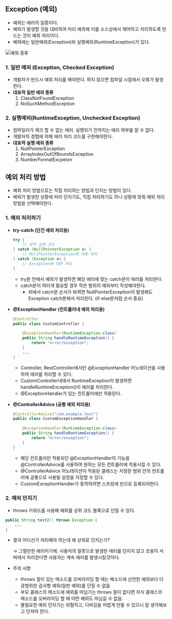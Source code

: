 ## Exception (예외)

- 예외는 에러의 일종이다.
- 예외가 발생할 것을 대비하여 미리 예측해 이를 소스상에서 제어하고 처리하도록 만드는 것이 예외 처리이다.
- 예외에는 일반예외(Exception)와 실행예외(RuntimeException)가 있다.

![예외 종류](/img/exception-type.png)

### 1. 일반 예외 (Exception, Checked Exception)

- 개발자가 반드시 예외 처리를 해야한다. 하지 않으면 컴파일 시점에서 오류가 발생한다.
- **대표적 일반 예외 종류**
    1. ClassNotFoundException
    2. NoSuchMethodException

### 2. 실행예외(RuntimeException, Unchecked Exception)

- 컴파일러가 체크 할 수 없는 에러. 실행되기 전까지는 에러 여부를 알 수 없다.
- 개발자의 경험에 의해 에러 처리 코드를 구현해야한다.
- **대표적 실행 예외 종류**
    1. NullPointerException
    2. ArrayIndexOutOfBoundsException
    3. NumberFormatExcpeion

## 예외 처리 방법

- 예외 처리 방법으로는 직접 처리하는 방법과 던지는 방법이 있다.
- 예외가 발생한 상황에 따라 던지기도, 직접 처리하기도 하니 상황에 맞춰 예외 처리 방법을 선택해야한다.

### 1. 예외 처리하기

- **try-catch (단건 예외 처리용)**

    ```java
    try {
    	// 로직 실행 코드
    } catch (NullPointerException e) {
    	// NullPointerException에 대한 처리
    } catch (Exception e) {
    	// Exception에 대한 처리
    }
    ```

    - try문 안에서 예외가 발생하면 해당 에러에 맞는 catch문이 에러를 처리한다.
    - catch문이 여러개 필요할 경우 작은 범위의 예외부터 작성해야한다.
        - 위에서 catch문 순서가 바뀌면 NullPointerException이 발생해도 Exception catch문에서 처리된다. (if-else문처럼 순서 중요)
- **@ExceptionHandler (컨트롤러내 예외 처리용)**

    ```java
    @Controller
    public class CustomController {
    	
    	@ExceptionHandler(RuntimeException.class)
    	public String handleRuntimeException() {
    		return "error/exception";
    	}	
    	...
    }
    ```

    - Controller, RestController에서만 @ExceptionHandler 어노테이션을 사용하여 에러를 처리할 수 있다.
    - CustomController내에서 RuntimeException이 발생하면 handleRuntimeException()이 에러를 처리한다.
    - @ExceptionHandler가 있는 컨트롤러에만 적용된다.
- **@ControllerAdvice (공통 예외 처리용)**

    ```java
    @ControllerAdvice("com.example.test")
    public class CustomExceptionHandler {
    	
    	@ExceptionHandler(RuntimeException.class)
    	public String handleRuntimeException() {
    		return "error/exception";
    	}	
    }
    ```

    - 해당 컨트롤러만 적용되던 @ExceptionHandler의 기능을 @ControllerAdvice를 사용하여 원하는 모든 컨트롤러에 적용시킬 수 있다.
    - @ControllerAdvice 어노테이션이 적용된 클래스는 지정한 범위 안의 컨트롤러에 공통으로 사용될 설정을 지정할 수 있다.
    - CustomExceptionHandler가 동작하려면 스프링에 빈으로 등록되야한다.

### 2. 예외 던지기

- throws 키워드를 사용해 예외를 상위 코드 블록으로 던질 수 있다.

```java
public String test2() throws Exception {
	...
}
```

- 결국 어디선가 처리해야 하는데 왜 상위로 던지는가?

    → 그럴만한 에러이기에. 사용자의 잘못으로 발생한 에러를 던지지 않고 조용히 서버에서 처리한다면 사용자는 계속 에러를 발생시킬것이다.

- 주의 사항
    - throws 절이 있는 메소드를 오버라이딩 할 때는 메소드에 선언한 예외보다 더 광범위한 검사형 예외(일반 예외)를 던질 수 없음
    - 부모 클래스의 메소드에 예외를 떠넘기는 throws 절이 없다면 자식 클래스의 메소드를 오버라이딩 할 때 어떤 예외도 떠넘길 수 없음.
    - 불필요한 예외 던지기는 위험하고, 디버깅을 어렵게 만들 수 있으니 잘 생각해보고 던져야 한다.
